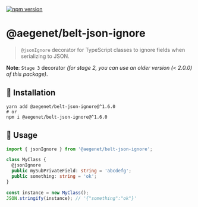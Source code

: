 [![npm version](https://img.shields.io/npm/v/@aegenet/belt-json-ignore.svg)](https://www.npmjs.com/package/@aegenet/belt-json-ignore)
<br>

# @aegenet/belt-json-ignore

> `@jsonIgnore` decorator for TypeScript classes to ignore fields when serializing to JSON.

**Note**: `Stage 3` decorator *(for stage 2, you can use an older version (< 2.0.0) of this package)*.

## 💾 Installation

```shell
yarn add @aegenet/belt-json-ignore@^1.6.0
# or
npm i @aegenet/belt-json-ignore@^1.6.0
```

## 📝 Usage

```typescript
import { jsonIgnore } from '@aegenet/belt-json-ignore';

class MyClass {
  @jsonIgnore
  public mySubPrivateField: string = 'abcdefg';
  public something: string = 'ok';
}

const instance = new MyClass();
JSON.stringify(instance); // '{"something":"ok"}'
```
